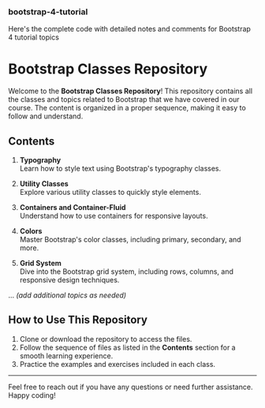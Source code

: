 ### bootstrap-4-tutorial
Here's the complete code with detailed notes and comments for Bootstrap 4 tutorial topics

# Bootstrap Classes Repository

Welcome to the **Bootstrap Classes Repository**! This repository contains all the classes and topics related to Bootstrap that we have covered in our course. The content is organized in a proper sequence, making it easy to follow and understand.

## Contents
1. **Typography**  
   Learn how to style text using Bootstrap's typography classes.

2. **Utility Classes**  
   Explore various utility classes to quickly style elements.

3. **Containers and Container-Fluid**  
   Understand how to use containers for responsive layouts.

4. **Colors**  
   Master Bootstrap's color classes, including primary, secondary, and more.

5. **Grid System**  
   Dive into the Bootstrap grid system, including rows, columns, and responsive design techniques.

... *(add additional topics as needed)*

## How to Use This Repository
1. Clone or download the repository to access the files.
2. Follow the sequence of files as listed in the **Contents** section for a smooth learning experience.
3. Practice the examples and exercises included in each class.



---

Feel free to reach out if you have any questions or need further assistance. Happy coding!

